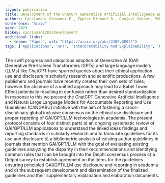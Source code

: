 ```yaml
---
layout: publication
title: Development of the ChatGPT Generative Artificial Intelligence and Natural Large Language Models for Accountable Reporting and Use (CANGARU) Guidelines
authors: Cacciamani Giovanni E., Eppler Michael B., Ganjavi Conner, Pekan Asli, Biedermann Brett, Collins Gary S., Gill Inderbir S.
conference: "Arxiv"
year: 2023
bibkey: cacciamani2023development
additional_links:
  - {name: "Paper", url: "https://arxiv.org/abs/2307.08974"}
tags: ['Applications', 'GPT', 'Interpretability And Explainability', 'Merging', 'Model Architecture', 'Pretraining Methods', 'Reinforcement Learning', 'Survey Paper', 'Transformer']
---
```

The swift progress and ubiquitous adoption of Generative AI (GAI) Generative Pre-trained Transformers (GPTs) and large language models (LLMs) like ChatGPT have spurred queries about their ethical application use and disclosure in scholarly research and scientific productions. A few publishers and journals have recently created their own sets of rules; however the absence of a unified approach may lead to a Babel Tower Effect potentially resulting in confusion rather than desired standardization. In response to this we present the ChatGPT Generative Artificial Intelligence and Natural Large Language Models for Accountable Reporting and Use Guidelines (CANGARU) initiative with the aim of fostering a cross-disciplinary global inclusive consensus on the ethical use disclosure and proper reporting of GAI/GPT/LLM technologies in academia. The present protocol consists of four distinct parts a) an ongoing systematic review of GAI/GPT/LLM applications to understand the linked ideas findings and reporting standards in scholarly research and to formulate guidelines for its use and disclosure b) a bibliometric analysis of existing author guidelines in journals that mention GAI/GPT/LLM with the goal of evaluating existing guidelines analyzing the disparity in their recommendations and identifying common rules that can be brought into the Delphi consensus process c) a Delphi survey to establish agreement on the items for the guidelines ensuring principled GAI/GPT/LLM use disclosure and reporting in academia and d) the subsequent development and dissemination of the finalized guidelines and their supplementary explanation and elaboration documents.
